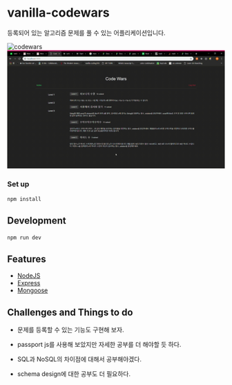 # vanilla-codewars

등록되어 있는 알고리즘 문제를 풀 수 있는 어플리케이션입니다.

<img src="./codewars.gif" alt="codewars" />

<br />

<img src="./codewarserror.gif" alt="error" />

### Set up

```sh
npm install
``` 

## Development

```sh
npm run dev
```

## Features

* [NodeJS](https://nodejs.org/api/)
* [Express](https://expressjs.com/)
* [Mongoose](http://mongoosejs.com/)

## Challenges and Things to do

* 문제를 등록할 수 있는 기능도 구현해 보자.

* passport js를 사용해 보았지만 자세한 공부를 더 해야할 듯 하다.
* SQL과 NoSQL의 차이점에 대해서 공부해야겠다.
* schema design에 대한 공부도 더 필요하다.
